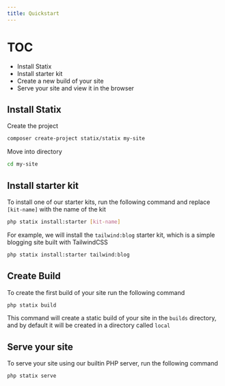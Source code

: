 ```yaml
---
title: Quickstart
---
```


# TOC

- Install Statix
- Install starter kit
- Create a new build of your site
- Serve your site and view it in the browser

## Install Statix

Create the project

```bash
composer create-project statix/statix my-site
```

Move into directory

```bash
cd my-site
```

## Install starter kit

To install one of our starter kits, run the following command and replace `[kit-name]` with the name of the kit

```bash
php statix install:starter [kit-name]
```

For example, we will install the `tailwind:blog` starter kit, which is a simple blogging site built with TailwindCSS

```bash
php statix install:starter tailwind:blog
```

## Create Build

To create the first build of your site run the following command

```bash
php statix build
```

This command will create a static build of your site in the `builds` directory, and by default it will be created in a directory called `local`

## Serve your site

To serve your site using our builtin PHP server, run the following command

```bash
php statix serve
```
